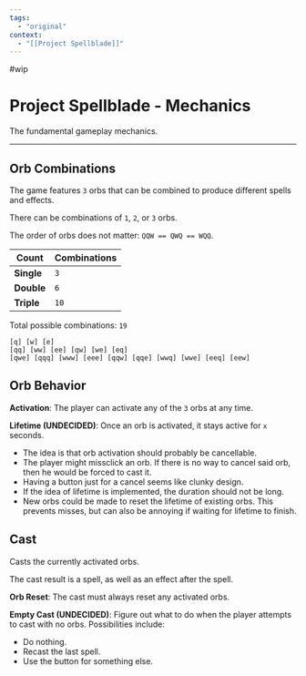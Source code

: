 ```yaml
---
tags:
  - "original"
context:
  - "[[Project Spellblade]]"
---
```


#wip

# Project Spellblade - Mechanics

The fundamental gameplay mechanics.

---

## Orb Combinations

The game features `3` orbs that can be combined to produce different spells and effects.

There can be combinations of `1`, `2`, or `3` orbs.

The order of orbs does not matter: `QQW == QWQ == WQQ`.

| Count      | Combinations |
| ---------- | ------------ |
| **Single** | `3`          |
| **Double** | `6`          |
| **Triple** | `10`         |

Total possible combinations: `19`

```
[q] [w] [e]
[qq] [ww] [ee] [qw] [we] [eq]
[qwe] [qqq] [www] [eee] [qqw] [qqe] [wwq] [wwe] [eeq] [eew]
```

## Orb Behavior

**Activation**: The player can activate any of the `3` orbs at any time.

**Lifetime (UNDECIDED)**: Once an orb is activated, it stays active for `x` seconds.

- The idea is that orb activation should probably be cancellable.
- The player might missclick an orb. If there is no way to cancel said orb, then he would be forced to cast it.
- Having a button just for a cancel seems like clunky design.
- If the idea of lifetime is implemented, the duration should not be long.
- New orbs could be made to reset the lifetime of existing orbs. This prevents misses, but can also be annoying if waiting for lifetime to finish.

## Cast

Casts the currently activated orbs.

The cast result is a spell, as well as an effect after the spell.

**Orb Reset**: The cast must always reset any activated orbs.

**Empty Cast (UNDECIDED)**: Figure out what to do when the player attempts to cast with no orbs. Possibilities include:

- Do nothing.
- Recast the last spell.
- Use the button for something else.
